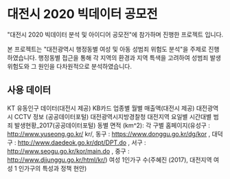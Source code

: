 # 대전시 2020 빅데이터 공모전
"대전시 2020 빅데이터 분석 및 아이디어 공모전"에 참가하며 진행한 프로젝트 입니다.

본 프로젝트는 "대전광역시 행정동별 여성 및 아동 성범죄 위험도 분석"을 주제로 진행하였습니다. 행정동별 접근을 통해 각 지역의 환경과 지역 특색을 고려하여 성범죄 발생 위험도와 그 원인을 다차원적으로 분석하였습니다.

## 사용 데이터
KT 유동인구 데이터(대전시 제공)
KB카드 업종별 월별 매출액(대전시 제공)
대전광역시 CCTV 정보 (공공데이터포털)
대전광역시지방경찰청 대전지역 요일별 시간대별 범죄 발생현황_2017(공공데이터포털)
동별 면적 (km^2): 각 구별 홈페이지(유성구 : http://www.yuseong.go.kr/ kr/, 동구 : https://www.donggu.go.kr/dg/kor , 대덕구 : http://www.daedeok.go.kr/dpt/DPT.do , 서구 : http://www.seogu.go.kr/kor/main.do , 중구 : http://www.djjunggu.go.kr/html/kr/)
여성 1인가구 수(주혜진 (2017), 대전지역 여성 1 인가구의 특성과 정책 현안)
